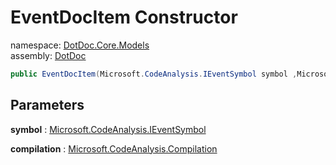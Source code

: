 ﻿# EventDocItem Constructor

namespace: [DotDoc\.Core\.Models](../../DotDoc.Core.Models.md)<br />
assembly: [DotDoc](../../../DotDoc.md)



```csharp
public EventDocItem(Microsoft.CodeAnalysis.IEventSymbol symbol ,Microsoft.CodeAnalysis.Compilation compilation);
```

## Parameters

__symbol__ : [Microsoft\.CodeAnalysis\.IEventSymbol](https://docs.microsoft.com/dotnet/api/Microsoft.CodeAnalysis.IEventSymbol)



__compilation__ : [Microsoft\.CodeAnalysis\.Compilation](https://docs.microsoft.com/dotnet/api/Microsoft.CodeAnalysis.Compilation)



